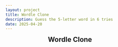 ```yaml
---
layout: project
title: Wordle Clone
description: Guess the 5‑letter word in 6 tries
date: 2025-04-20
---
```


<div id="game">
  <h2>Wordle Clone</h2>
  <div id="board"></div>
  <div id="message"></div>
  <div id="keys"></div>
</div>

<style>
  *,*::before,*::after{box-sizing:border-box}
  body{font-family:-apple-system,BlinkMacSystemFont,Segoe UI,Roboto,Oxygen,Ubuntu,Helvetica,Arial,sans-serif}
  #game{max-width:320px;margin:0 auto;text-align:center}
  h2{margin:10px 0 20px}

  /* board */
  #board{display:grid;grid-template-rows:repeat(6,1fr);gap:4px;margin-bottom:12px}
  .row{display:grid;grid-template-columns:repeat(5,1fr);gap:4px}
  .tile{width:56px;height:56px;border:2px solid #d3d6da;font:24px/1 monospace;
        display:flex;align-items:center;justify-content:center;text-transform:uppercase}
  .correct{background:#6aaa64;color:#fff;border:none}
  .present{background:#c9b458;color:#fff;border:none}
  .absent {background:#787c7e;color:#fff;border:none}
  .flip{animation:flip .4s ease forwards}

  @keyframes flip{
    0%{transform:rotateX(0)}
    50%{transform:rotateX(90deg)}
    100%{transform:rotateX(0)}
  }

  /* keyboard */
  #keys{display:grid;grid-template-columns:repeat(10,1fr);gap:4px}
  .key{padding:10px 0;border:1px solid #d3d6da;border-radius:4px;cursor:pointer;
       font:14px/1 monospace;text-transform:uppercase;user-select:none}
  .key.wide{grid-column:span 2}
  .key.correct,.key.present,.key.absent{color:#fff;border:none}
  .key.correct{background:#6aaa64}
  .key.present{background:#c9b458}
  .key.absent {background:#787c7e}

  /* message */
  #message{height:22px;font-size:.9rem;color:#333;margin-bottom:6px}
</style>

<script>
let WORDS, TARGET;
const ROWS=6,COLS=5;

fetch('https://raw.githubusercontent.com/nyvyn/wordle-list/main/words')
  .then(r => r.text())
  .then(t => {
    WORDS = t.trim().split(/\s+/);
    TARGET = WORDS[Math.floor(Math.random()*WORDS.length)];
    startGame();
  });

function startGame() {

const board=document.getElementById('board');
const msg  =document.getElementById('message');
const keys =document.getElementById('keys');
const KEY_ROWS=["qwertyuiop","asdfghjkl","⌫zxcvbnm⏎"];

let curRow=0,curCol=0,grid=[],rows=[];

/* build board */
for(let r=0;r<ROWS;r++){
  const row=document.createElement('div');row.className='row';rows.push(row);grid[r]=[];
  for(let c=0;c<COLS;c++){
    const t=document.createElement('div');t.className='tile';row.appendChild(t);grid[r][c]=t;
  }
  board.appendChild(row);
}

/* build keyboard */
KEY_ROWS.forEach(r=>{
  [...r].forEach(ch=>{
    const btn=document.createElement('div');
    btn.className='key'+(ch==='⌫'||ch==='⏎'?' wide':'');
    btn.textContent=ch;
    btn.onclick=()=>handleKey(ch);
    keys.appendChild(btn);
  });
});

document.addEventListener('keydown',e=>handleKey(e.key));

function handleKey(k){
  if(curRow>=ROWS)return;
  const key=k.toLowerCase();

  if(key==='backspace'||key==='⌫'){
    if(curCol>0){curCol--;grid[curRow][curCol].textContent='';}
    return;
  }
  if(key==='enter'||key==='⏎'){
    if(curCol!==COLS){show('5 letters');return;}
    const guess=rows[curRow].innerText.toLowerCase();
    if(!WORDS.includes(guess)){show('not in list');return;}
    evaluate(guess);curRow++;curCol=0;
    if(guess===TARGET){show('You win!');curRow=ROWS;return;}
    if(curRow===ROWS)show(`Answer: ${TARGET.toUpperCase()}`);
    return;
  }
  if(/^[a-z]$/.test(key)&&curCol<COLS){
    grid[curRow][curCol].textContent=key;curCol++;
  }
}

function evaluate(g){
  const freq={};[...TARGET].forEach(ch=>freq[ch]=(freq[ch]||0)+1);
  [...grid[curRow]].forEach((tile,i)=>{
    setTimeout(()=>tile.classList.add('flip'),i*100);
    const ch=g[i];
    if(ch===TARGET[i]){paint(tile,'correct');freq[ch]--;}
  });
  [...grid[curRow]].forEach((tile,i)=>{
    const ch=g[i];
    if(tile.classList.contains('correct')){tintKey(ch,'correct');return;}
    if(freq[ch]>0){paint(tile,'present');freq[ch]--;tintKey(ch,'present');}
    else{paint(tile,'absent');tintKey(ch,'absent');}
  });
}

function paint(t,cls){setTimeout(()=>t.classList.add(cls),300);}
function tintKey(ch,state){
  const btn=[...keys.children].find(b=>b.textContent===ch);
  if(!btn||btn.classList.contains('correct'))return;
  if(state==='correct'||(state==='present'&&!btn.classList.contains('present')))
    btn.className='key '+state;
}
function show(t){msg.textContent=t;setTimeout(()=>msg.textContent='',1500);}
}
</script>
